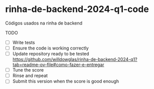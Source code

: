 # rinha-de-backend-2024-q1-code
Códigos usados na rinha de backend

TODO
- [ ] Write tests
- [ ] Ensure the code is working correctly
- [ ] Update repository ready to be tested https://github.com/willdowglas/rinha-de-backend-2024-q1?tab=readme-ov-file#como-fazer-e-entregar
- [ ] Tune the score
- [ ] Rinse and repeat
- [ ] Submit this version when the score is good enough
